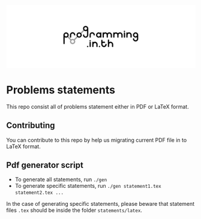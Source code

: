 [![programming.in.th](https://raw.githubusercontent.com/programming-in-th/artworks/master/png/readme_banner.png)](https://betabeta.programming.in.th)

# Problems statements

This repo consist all of problems statement either in PDF or LaTeX format.

## Contributing

You can contribute to this repo by help us migrating current PDF file in to LaTeX format.

## Pdf generator script

* To generate all statements, run `./gen`
* To generate specific statements, run `./gen statement1.tex statement2.tex ...`

In the case of generating specific statements, please beware that statement files `.tex` should be inside the folder `statements/latex`.




